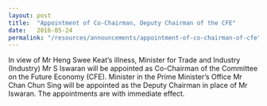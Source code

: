 ```yaml
---
layout: post
title:  "Appointment of Co-Chairman, Deputy Chairman of the CFE"
date:   2016-05-24
permalink: "/resources/announcements/appointment-of-co-chairman-of-cfe"
---
```


In view of Mr Heng Swee Keat’s illness, Minister for Trade and Industry (Industry) Mr S Iswaran will be appointed as Co-Chairman of the Committee on the Future Economy (CFE). Minister in the Prime Minister’s Office Mr Chan Chun Sing will be appointed as the Deputy Chairman in place of Mr Iswaran. The appointments are with immediate effect.